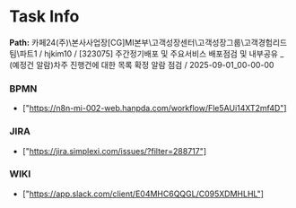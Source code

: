 # Task Info

**Path:** 카페24(주)\본사사업장\[CG]MI본부\고객성장센터\고객성장그룹\고객경험리드팀\파트1 / hjkim10 / [323075] 주간정기배포 및 주요서비스 배포점검 및 내부공유 _ (예정건 알람)차주 진행건에 대한 목록 확정 알람 점검 / 2025-09-01_00-00-00

### BPMN
- ["https://n8n-mi-002-web.hanpda.com/workflow/Fle5AUi14XT2mf4D"]

### JIRA
- ["https://jira.simplexi.com/issues/?filter=288717"]

### WIKI
- ["https://app.slack.com/client/E04MHC6QQGL/C095XDMHLHL"]


